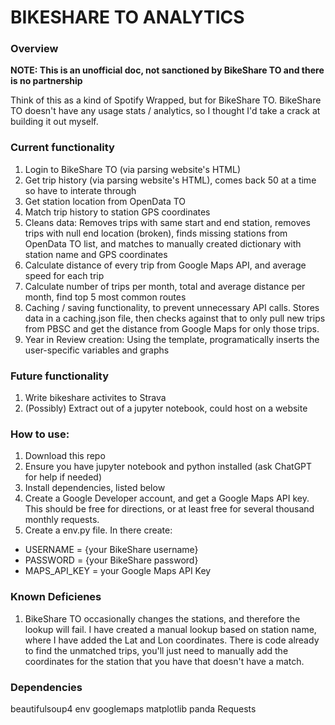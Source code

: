 # BIKESHARE TO ANALYTICS


### Overview
**NOTE: This is an unofficial doc, not sanctioned by BikeShare TO and there is no partnership**

Think of this as a kind of Spotify Wrapped, but for BikeShare TO. BikeShare TO doesn't have any usage stats / analytics, so I thought I'd take a crack at building it out myself.


### Current functionality
1. Login to BikeShare TO (via parsing website's HTML)
2. Get trip history (via parsing website's HTML), comes back 50 at a time so have to interate through
3. Get station location from OpenData TO
4. Match trip history to station GPS coordinates
5. Cleans data: Removes trips with same start and end station, removes trips with null end location (broken), finds missing stations from OpenData TO list, and matches to manually created dictionary with station name and GPS coordinates
6. Calculate distance of every trip from Google Maps API, and average speed for each trip
7. Calculate number of trips per month, total and average distance per month, find top 5 most common routes
8. Caching / saving functionality, to prevent unnecessary API calls. Stores data in a caching.json file, then checks against that to only pull new trips from PBSC and get the distance from Google Maps for only those trips. 
9. Year in Review creation: Using the template, programatically inserts the user-specific variables and graphs 

### Future functionality
1. Write bikeshare activites to Strava
2. (Possibly) Extract out of a jupyter notebook, could host on a website

### How to use:
1. Download this repo
2. Ensure you have jupyter notebook and python installed (ask ChatGPT for help if needed)
3. Install dependencies, listed below
4. Create a Google Developer account, and get a Google Maps API key. This should be free for directions, or at least free for several thousand monthly requests. 
5. Create a env.py file. In there create:
- USERNAME = {your BikeShare username}
- PASSWORD = {your BikeShare password}
- MAPS_API_KEY = your Google Maps API Key

### Known Deficienes
1. BikeShare TO occasionally changes the stations, and therefore the lookup will fail. I have created a manual lookup based on station name, where I have added the Lat and Lon coordinates. There is code already to find the unmatched trips, you'll just need to manually add the coordinates for the station that you have that doesn't have a match.

### Dependencies
beautifulsoup4
env
googlemaps
matplotlib
panda
Requests


